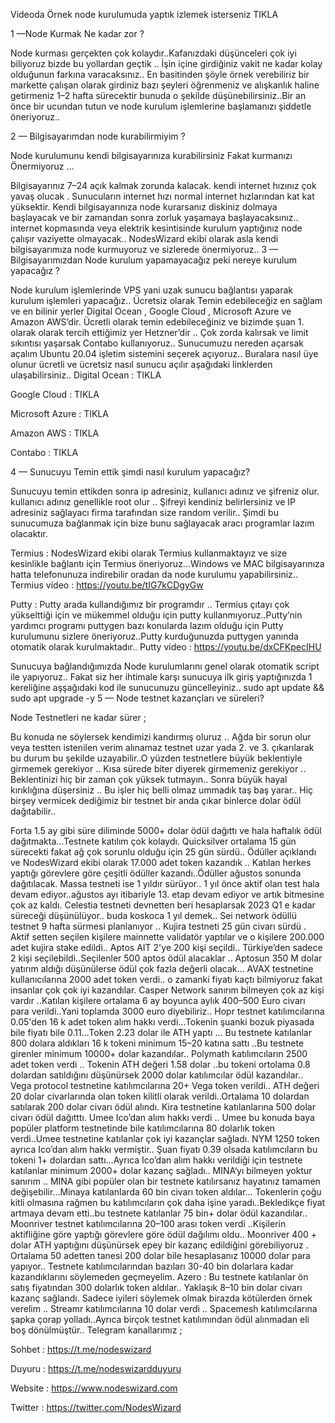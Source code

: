 Videoda Örnek node kurulumuda yaptık izlemek isterseniz TIKLA

1 —Node Kurmak Ne kadar zor ?

Node kurması gerçekten çok kolaydır..Kafanızdaki düşünceleri çok iyi biliyoruz bizde bu yollardan geçtik .. İşin içine girdiğiniz vakit ne kadar kolay olduğunun farkına varacaksınız.. En basitinden şöyle örnek verebiliriz bir markette çalışan olarak girdiniz bazı şeyleri öğrenmeniz ve alışkanlık haline getirmeniz 1–2 hafta sürecektir bunuda o şekilde düşünebilirsiniz..Bir an önce bir ucundan tutun ve node kurulum işlemlerine başlamanızı şiddetle öneriyoruz..

2 — Bilgisayarımdan node kurabilirmiyim ?

Node kurulumunu kendi bilgisayarınıza kurabilirsiniz Fakat kurmanızı Önermiyoruz …

Bilgisayarınız 7–24 açık kalmak zorunda kalacak.
kendi internet hızınız çok yavaş olucak . Sunucuların internet hızı normal internet hızlarından kat kat yüksektir.
Kendi bilgisayarınıza node kurarsanız diskiniz dolmaya başlayacak ve bir zamandan sonra zorluk yaşamaya başlayacaksınız..
internet kopmasında veya elektrik kesintisinde kurulum yaptığınız node çalışır vaziyette olmayacak..
NodesWizard ekibi olarak asla kendi bilgisayarımıza node kurmuyoruz ve sizlerede önermiyoruz..
3 — Bilgisayarımızdan Node kurulum yapamayacağız peki nereye kurulum yapacağız ?

Node kurulum işlemlerinde VPS yani uzak sunucu bağlantısı yaparak kurulum işlemleri yapacağız..
Ücretsiz olarak Temin edebileceğiz en sağlam ve en bilinir yerler Digital Ocean , Google Cloud , Microsoft Azure ve Amazon AWS’dir.
Ücretli olarak temin edebileceğiniz ve bizimde şuan 1. olarak olarak tercih ettiğimiz yer Hetzner’dir .. Çok zorda kalırsak ve limit sıkıntısı yaşarsak Contabo kullanıyoruz..
Sunucumuzu nereden açarsak açalım Ubuntu 20.04 işletim sistemini seçerek açıyoruz..
Buralara nasıl üye olunur ücretli ve ücretsiz nasıl sunucu açılır aşağıdaki linklerden ulaşabilirsiniz..
Digital Ocean : TIKLA

Google Cloud : TIKLA

Microsoft Azure : TIKLA

Amazon AWS : TIKLA

Contabo : TIKLA

4 — Sunucuyu Temin ettik şimdi nasıl kurulum yapacağız?

Sunucuyu temin ettikden sonra ip adresiniz, kullanıcı adınız ve şifreniz olur. kullanıcı adınız genellikle root olur .. Şifreyi kendiniz belirlersiniz ve IP adresiniz sağlayacı firma tarafından size random verilir.. Şimdi bu sunucumuza bağlanmak için bize bunu sağlayacak aracı programlar lazım olacaktır.

Termius : NodesWizard ekibi olarak Termius kullanmaktayız ve size kesinlikle bağlantı için Termius öneriyoruz…Windows ve MAC bilgisayarınıza hatta telefonunuza indirebilir oradan da node kurulumu yapabilirsiniz..
Termius video : https://youtu.be/tIG7kCDgyGw

Putty : Putty arada kullandığımız bir programdır .. Termius çıtayı çok yükselttiği için ve mükemmel olduğu için putty kullanmıyoruz..Putty’nin yardımcı programı puttygen bazı konularda lazım olduğu için Putty kurulumunu sizlere öneriyoruz..Putty kurduğunuzda puttygen yanında otomatik olarak kurulmaktadır..
Putty video : https://youtu.be/dxCFKpecIHU

Sunucuya bağlandığımızda Node kurulumlarını genel olarak otomatik script ile yapıyoruz.. Fakat siz her ihtimale karşı sunucuya ilk giriş yaptığınızda 1 kereliğine aşşağıdaki kod ile sunucunuzu güncelleyiniz..
sudo apt update && sudo apt upgrade -y
5 — Node testnet kazançları ve süreleri?

Node Testnetleri ne kadar sürer ;

Bu konuda ne söylersek kendimizi kandırmış oluruz .. Ağda bir sorun olur veya testten istenilen verim alınamaz testnet uzar yada 2. ve 3. çıkarılarak bu durum bu şekilde uzayabilir..O yüzden testnetlere büyük beklentiyle girmemek gerekiyor .. Kısa sürede biter diyerek girmemeniz gerekiyor .. Beklentinizi hiç bir zaman çok yüksek tutmayın.. Sonra büyük hayal kırıklığına düşersiniz .. Bu işler hiç belli olmaz ummadık taş baş yarar.. Hiç birşey vermicek dediğimiz bir testnet bir anda çıkar binlerce dolar ödül dağıtabilir..

Forta 1.5 ay gibi süre diliminde 5000+ dolar ödül dağıttı ve hala haftalık ödül dağıtmakta…Testnete katılım çok kolaydı.
Quicksilver ortalama 15 gün sürecekti fakat ağ çok sorunlu olduğu için 25 gün sürdü.. Ödüller açıklandı ve NodesWizard ekibi olarak 17.000 adet token kazandık .. Katılan herkes yaptığı görevlere göre çeşitli ödüller kazandı..Ödüller ağustos sonunda dağıtılacak.
Massa testneti ise 1 yıldır sürüyor.. 1 yıl önce aktif olan test hala devam ediyor..ağustos ayı itibariyle 13. etap devam ediyor ve artık bitmesine çok az kaldı.
Celestia testneti devnetten beri hesaplarsak 2023 Q1 e kadar süreceği düşünülüyor.. buda koskoca 1 yıl demek..
Sei network ödüllü testnet 9 hafta sürmesi planlanıyor ..
Kujira testneti 25 gün civarı sürdü . Aktif setten seçilen kişilere mainnette validatör yaptılar ve o kişilere 200.000 adet kujira stake edildi..
Aptos AIT 2'ye 200 kişi seçildi.. Türkiye’den sadece 2 kişi seçilebildi..Seçilenler 500 aptos ödül alacaklar .. Aptosun 350 M dolar yatırım aldığı düşünülerse ödül çok fazla değerli olacak…
AVAX testnetine kullanıcılarına 2000 adet token verdi.. o zamanki fiyatı kaçtı bilmiyoruz fakat insanlar çok çok iyi kazandılar.
Casper Network sanırım bilmeyen çok az kişi vardır ..Katılan kişilere ortalama 6 ay boyunca aylık 400–500 Euro civarı para verildi..Yani toplamda 3000 euro diyebiliriz..
Hopr testnet katılımcılarına 0.05'den 16 k adet token alım hakkı verdi…Tokenin şuanki bozuk piyasada bile fiyatı bile 0.11…Token 2.23 dolar ile ATH yaptı … Bu testnete katılanlar 800 dolara aldıkları 16 k tokeni minimum 15–20 katına sattı ..Bu testnete girenler minimum 10000+ dolar kazandılar..
Polymath katılımcıların 2500 adet token verdi .. Tokenin ATH değeri 1.58 dolar ..bu tokeni ortolama 0.8 dolardan satıldığını düşünürsek 2000 dolar katılımcılar ödül kazandılar..
Vega protocol testnetine katılımcılarına 20+ Vega token verildi.. ATH değeri 20 dolar civarlarında olan token kilitli olarak verildi..Ortalama 10 dolardan satılarak 200 dolar civarı ödül alındı.
Kira testnetine katılanlarına 500 dolar civarı ödül dağıtttı.
Umee Ico’dan alım hakkı verdi .. Umee bu konuda baya popüler platform testnetinde bile katılımcılarına 80 dolarlık token verdi..Umee testnetine katılanlar çok iyi kazançlar sağladı.
NYM 1250 token ayrıca Ico’dan alım hakkı vermiştir.. Şuan fiyatı 0.39 olsada katılımcıların bu tokeni 1+ dolardan sattı…Ayrıca Ico’dan alım hakkı verildiği için testnete katılanlar minimum 2000+ dolar kazanç sağladı..
MINA‘yı bilmeyen yoktur sanırım .. MINA gibi popüler olan bir testnete katılırsanız hayatınız tamamen değişebilir…Minaya katılanlarda 60 bin civarı token aldılar… Tokenlerin çoğu kitli olmasına rağmen bu katılımcıların çok daha işine yaradı..Bekledikçe fiyat artmaya devam etti..bu testnete katılanlar 75 bin+ dolar ödül kazandılar..
Moonriver testnet katılımcılarına 20–100 arası token verdi ..Kişilerin aktifliğine göre yaptığı görevlere göre ödül dağılımı oldu.. Moonriver 400 + dolar ATH yaptığını düşünürsek epey bir kazanç edildiğini görebiliyoruz . Ortalama 50 adetten tanesi 200 dolar bile hesaplasanız 10000 dolar para yapıyor.. Testnete katılımcılarından bazıları 30-40 bin dolarlara kadar kazandıklarını söylemeden geçmeyelim.
Azero : Bu testnete katılanlar ön satış fiyatından 300 dolarlık token aldılar.. Yaklaşık 8–10 bin dolar civarı kazanç sağlandı.
Sadece iyileri söylemek olmak birazda kötülerden örnek verelim .. Streamr katılımcılarına 10 dolar verdi .. Spacemesh katılımcılarına şapka çorap yolladı..Ayrıca birçok testnet katılımından ödül alınmadan eli boş dönülmüştür..
Telegram kanallarımız ;

Sohbet : https://t.me/nodeswizard

Duyuru : https://t.me/nodeswizardduyuru

Website : https://www.nodeswizard.com

Twitter : https://twitter.com/NodesWizard

